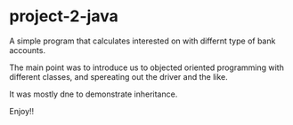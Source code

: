 # project-2-java

A simple program that calculates interested on with differnt type of bank accounts.

The main point was to introduce us to objected oriented programming with different classes, and spereating out the driver and the like.

It was mostly dne to demonstrate inheritance.

Enjoy!!
